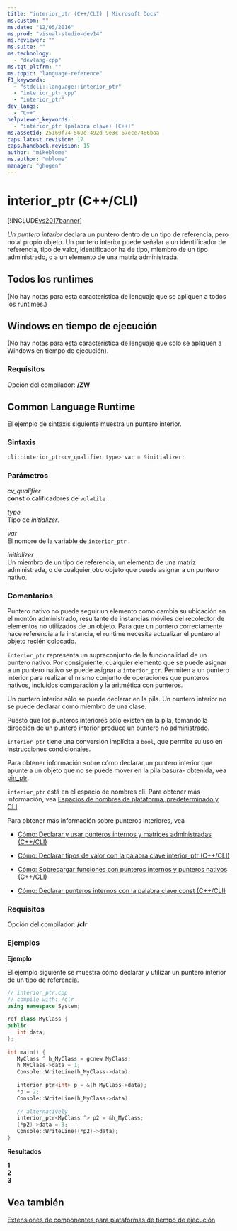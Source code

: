 ```yaml
---
title: "interior_ptr (C++/CLI) | Microsoft Docs"
ms.custom: ""
ms.date: "12/05/2016"
ms.prod: "visual-studio-dev14"
ms.reviewer: ""
ms.suite: ""
ms.technology: 
  - "devlang-cpp"
ms.tgt_pltfrm: ""
ms.topic: "language-reference"
f1_keywords: 
  - "stdcli::language::interior_ptr"
  - "interior_ptr_cpp"
  - "interior_ptr"
dev_langs: 
  - "C++"
helpviewer_keywords: 
  - "interior_ptr (palabra clave) [C++]"
ms.assetid: 25160f74-569e-492d-9e3c-67ece7486baa
caps.latest.revision: 17
caps.handback.revision: 15
author: "mikeblome"
ms.author: "mblome"
manager: "ghogen"
---
```

# interior_ptr (C++/CLI)
[!INCLUDE[vs2017banner](../assembler/inline/includes/vs2017banner.md)]

*Un puntero interior* declara un puntero dentro de un tipo de referencia, pero no al propio objeto.  Un puntero interior puede señalar a un identificador de referencia, tipo de valor, identificador ha de tipo, miembro de un tipo administrado, o a un elemento de una matriz administrada.  
  
## Todos los runtimes  
 \(No hay notas para esta característica de lenguaje que se apliquen a todos los runtimes.\)  
  
## Windows en tiempo de ejecución  
 \(No hay notas para esta característica de lenguaje que solo se apliquen a Windows en tiempo de ejecución\).  
  
### Requisitos  
 Opción del compilador: **\/ZW**  
  
## Common Language Runtime  
 El ejemplo de sintaxis siguiente muestra un puntero interior.  
  
### Sintaxis  
  
```cpp  
cli::interior_ptr<cv_qualifier type> var = &initializer;  
```  
  
### Parámetros  
 *cv\_qualifier*  
 **const** o calificadores de `volatile` .  
  
 *type*  
 Tipo de *initializer*.  
  
 *var*  
 El nombre de la variable de `interior_ptr` .  
  
 *initializer*  
 Un miembro de un tipo de referencia, un elemento de una matriz administrada, o de cualquier otro objeto que puede asignar a un puntero nativo.  
  
### Comentarios  
 Puntero nativo no puede seguir un elemento como cambia su ubicación en el montón administrado, resultante de instancias móviles del recolector de elementos no utilizados de un objeto.  Para que un puntero correctamente hace referencia a la instancia, el runtime necesita actualizar el puntero al objeto recién colocado.  
  
 `interior_ptr` representa un supraconjunto de la funcionalidad de un puntero nativo.  Por consiguiente, cualquier elemento que se puede asignar a un puntero nativo se puede asignar a `interior_ptr`.  Permiten a un puntero interior para realizar el mismo conjunto de operaciones que punteros nativos, incluidos comparación y la aritmética con punteros.  
  
 Un puntero interior sólo se puede declarar en la pila.  Un puntero interior no se puede declarar como miembro de una clase.  
  
 Puesto que los punteros interiores sólo existen en la pila, tomando la dirección de un puntero interior produce un puntero no administrado.  
  
 `interior_ptr` tiene una conversión implícita a `bool`, que permite su uso en instrucciones condicionales.  
  
 Para obtener información sobre cómo declarar un puntero interior que apunte a un objeto que no se puede mover en la pila basura\- obtenida, vea [pin\_ptr](../Topic/pin_ptr%20\(C++-CLI\).md).  
  
 `interior_ptr` está en el espacio de nombres cli.  Para obtener más información, vea [Espacios de nombres de plataforma, predeterminado y CLI](../windows/platform-default-and-cli-namespaces-cpp-component-extensions.md).  
  
 Para obtener más información sobre punteros interiores, vea  
  
-   [Cómo: Declarar y usar punteros internos y matrices administradas \(C\+\+\/CLI\)](../windows/how-to-declare-and-use-interior-pointers-and-managed-arrays-cpp-cli.md)  
  
-   [Cómo: Declarar tipos de valor con la palabra clave interior\_ptr \(C\+\+\/CLI\)](../windows/how-to-declare-value-types-with-the-interior-ptr-keyword-cpp-cli.md)  
  
-   [Cómo: Sobrecargar funciones con punteros internos y punteros nativos \(C\+\+\/CLI\)](../windows/how-to-overload-functions-with-interior-pointers-and-native-pointers-cpp-cli.md)  
  
-   [Cómo: Declarar punteros internos con la palabra clave const \(C\+\+\/CLI\)](../windows/how-to-declare-interior-pointers-with-the-const-keyword-cpp-cli.md)  
  
### Requisitos  
 Opción del compilador: **\/clr**  
  
### Ejemplos  
 **Ejemplo**  
  
 El ejemplo siguiente se muestra cómo declarar y utilizar un puntero interior de un tipo de referencia.  
  
```cpp  
// interior_ptr.cpp  
// compile with: /clr  
using namespace System;  
  
ref class MyClass {  
public:  
   int data;  
};  
  
int main() {  
   MyClass ^ h_MyClass = gcnew MyClass;  
   h_MyClass->data = 1;  
   Console::WriteLine(h_MyClass->data);  
  
   interior_ptr<int> p = &(h_MyClass->data);  
   *p = 2;  
   Console::WriteLine(h_MyClass->data);  
  
   // alternatively  
   interior_ptr<MyClass ^> p2 = &h_MyClass;  
   (*p2)->data = 3;  
   Console::WriteLine((*p2)->data);  
}  
```  
  
 **Resultados**  
  
 **1**   
**2**   
**3**   
## Vea también  
 [Extensiones de componentes para plataformas de tiempo de ejecución](../windows/component-extensions-for-runtime-platforms.md)